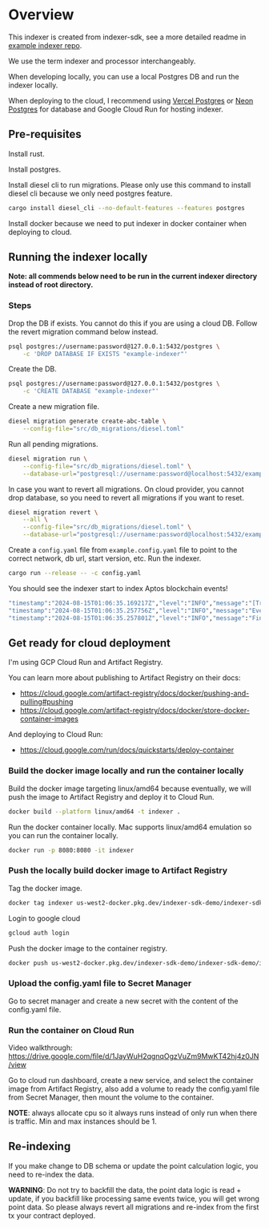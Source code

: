 # Overview

This indexer is created from indexer-sdk, see a more detailed readme in [example indexer repo](https://github.com/aptos-labs/aptos-indexer-processor-example).

We use the term indexer and processor interchangeably.

When developing locally, you can use a local Postgres DB and run the indexer locally.

When deploying to the cloud, I recommend using [Vercel Postgres](https://vercel.com/docs/storage/vercel-postgres) or [Neon Postgres](https://neon.tech/) for database and Google Cloud Run for hosting indexer.

## Pre-requisites

Install rust.

Install postgres.

Install diesel cli to run migrations. Please only use this command to install diesel cli because we only need postgres feature.

```sh
cargo install diesel_cli --no-default-features --features postgres
```

Install docker because we need to put indexer in docker container when deploying to cloud.

## Running the indexer locally

**Note: all commends below need to be run in the current indexer directory instead of root directory.**

### Steps

Drop the DB if exists. You cannot do this if you are using a cloud DB. Follow the revert migration command below instead.

```sh
psql postgres://username:password@127.0.0.1:5432/postgres \
    -c 'DROP DATABASE IF EXISTS "example-indexer"'
```

Create the DB.

```sh
psql postgres://username:password@127.0.0.1:5432/postgres \
    -c 'CREATE DATABASE "example-indexer"'
```

Create a new migration file.

```sh
diesel migration generate create-abc-table \
    --config-file="src/db_migrations/diesel.toml"
```

Run all pending migrations.

```sh
diesel migration run \
    --config-file="src/db_migrations/diesel.toml" \
    --database-url="postgresql://username:password@localhost:5432/example-indexer"
```

In case you want to revert all migrations. On cloud provider, you cannot drop database, so you need to revert all migrations if you want to reset.

```sh
diesel migration revert \
	--all \
	--config-file="src/db_migrations/diesel.toml" \
    --database-url="postgresql://username:password@localhost:5432/example-indexer"
```

Create a `config.yaml` file from `example.config.yaml` file to point to the correct network, db url, start version, etc. Run the indexer.

```sh
cargo run --release -- -c config.yaml
```

You should see the indexer start to index Aptos blockchain events!

```sh
"timestamp":"2024-08-15T01:06:35.169217Z","level":"INFO","message":"[Transaction Stream] Received transactions from GRPC.","stream_address":"https://grpc.testnet.aptoslabs.com/","connection_id":"5575cb8c-61fb-498f-aaae-868d1e8773ac","start_version":0,"end_version":4999,"start_txn_timestamp_iso":"1970-01-01T00:00:00.000000000Z","end_txn_timestamp_iso":"2022-09-09T01:49:02.023089000Z","num_of_transactions":5000,"size_in_bytes":5708539,"duration_in_secs":0.310734,"tps":16078,"bytes_per_sec":18371143.80788713,"filename":"/Users/reneetso/.cargo/git/checkouts/aptos-indexer-processor-sdk-2f3940a333c8389d/e1e1bdd/rust/transaction-stream/src/transaction_stream.rs","line_number":400,"threadName":"tokio-runtime-worker","threadId":"ThreadId(6)"
"timestamp":"2024-08-15T01:06:35.257756Z","level":"INFO","message":"Events version [0, 4999] stored successfully","filename":"src/processors/events/events_storer.rs","line_number":75,"threadName":"tokio-runtime-worker","threadId":"ThreadId(10)"
"timestamp":"2024-08-15T01:06:35.257801Z","level":"INFO","message":"Finished processing events from versions [0, 4999]","filename":"src/processors/events/events_processor.rs","line_number":90,"threadName":"tokio-runtime-worker","threadId":"ThreadId(17)"
```

## Get ready for cloud deployment

I'm using GCP Cloud Run and Artifact Registry.

You can learn more about publishing to Artifact Registry on their docs:

- https://cloud.google.com/artifact-registry/docs/docker/pushing-and-pulling#pushing
- https://cloud.google.com/artifact-registry/docs/docker/store-docker-container-images

And deploying to Cloud Run:

- https://cloud.google.com/run/docs/quickstarts/deploy-container

### Build the docker image locally and run the container locally

Build the docker image targeting linux/amd64 because eventually, we will push the image to Artifact Registry and deploy it to Cloud Run.

```sh
docker build --platform linux/amd64 -t indexer .
```

Run the docker container locally. Mac supports linux/amd64 emulation so you can run the container locally.

```sh
docker run -p 8080:8080 -it indexer
```

### Push the locally build docker image to Artifact Registry

Tag the docker image.

```sh
docker tag indexer us-west2-docker.pkg.dev/indexer-sdk-demo/indexer-sdk-demo/indexer
```

Login to google cloud

```sh
gcloud auth login
```

Push the docker image to the container registry.

```sh
docker push us-west2-docker.pkg.dev/indexer-sdk-demo/indexer-sdk-demo/indexer
```

### Upload the config.yaml file to Secret Manager

Go to secret manager and create a new secret with the content of the config.yaml file.

### Run the container on Cloud Run

Video walkthrough: https://drive.google.com/file/d/1JayWuH2qgnqOgzVuZm9MwKT42hj4z0JN/view

Go to cloud run dashboard, create a new service, and select the container image from Artifact Registry, also add a volume to ready the config.yaml file from Secret Manager, then mount the volume to the container.

**NOTE**: always allocate cpu so it always runs instead of only run when there is traffic. Min and max instances should be 1.

## Re-indexing

If you make change to DB schema or update the point calculation logic, you need to re-index the data.

**WARNING**: Do not try to backfill the data, the point data logic is read + update, if you backfill like processing same events twice, you will get wrong point data. So please always revert all migrations and re-index from the first tx your contract deployed.
